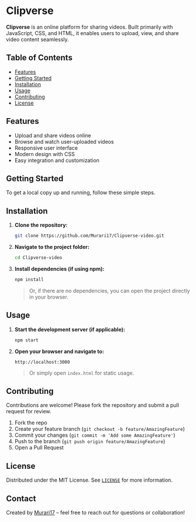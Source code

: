 # Clipverse

**Clipverse** is an online platform for sharing videos. Built primarily with JavaScript, CSS, and HTML, it enables users to upload, view, and share video content seamlessly.

## Table of Contents

- [Features](#features)
- [Getting Started](#getting-started)
- [Installation](#installation)
- [Usage](#usage)
- [Contributing](#contributing)
- [License](#license)

## Features

- Upload and share videos online
- Browse and watch user-uploaded videos
- Responsive user interface
- Modern design with CSS
- Easy integration and customization

## Getting Started

To get a local copy up and running, follow these simple steps.

## Installation

1. **Clone the repository:**
    ```bash
    git clone https://github.com/Murari17/Clipverse-video.git
    ```
2. **Navigate to the project folder:**
    ```bash
    cd Clipverse-video
    ```
3. **Install dependencies (if using npm):**
    ```bash
    npm install
    ```
    > Or, if there are no dependencies, you can open the project directly in your browser.

## Usage

1. **Start the development server (if applicable):**
    ```bash
    npm start
    ```
2. **Open your browser and navigate to:**
    ```
    http://localhost:3000
    ```
   > Or simply open `index.html` for static usage.

## Contributing

Contributions are welcome! Please fork the repository and submit a pull request for review.

1. Fork the repo
2. Create your feature branch (`git checkout -b feature/AmazingFeature`)
3. Commit your changes (`git commit -m 'Add some AmazingFeature'`)
4. Push to the branch (`git push origin feature/AmazingFeature`)
5. Open a Pull Request

## License

Distributed under the MIT License. See [`LICENSE`](LICENSE) for more information.

## Contact

Created by [Murari17](https://github.com/Murari17) – feel free to reach out for questions or collaboration!
